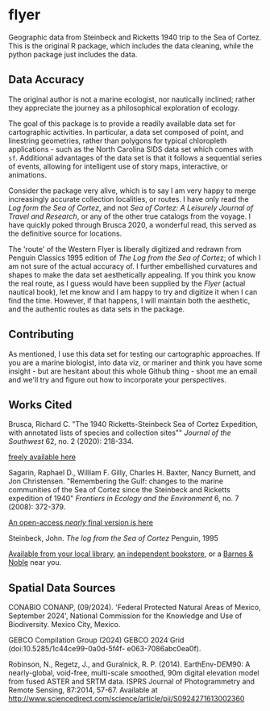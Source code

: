 # flyer
Geographic data from Steinbeck and Ricketts 1940 trip to the Sea of Cortez.
This is the original R package, which includes the data cleaning, while the python package just includes the data. 

## Data Accuracy 

The original author is not a marine ecologist, nor nautically inclined; rather they appreciate the journey as a philosophical exploration of ecology. 

The goal of this package is to provide a readily available data set for cartographic activities. 
In particular, a data set composed of point, and linestring geometries, rather than polygons for typical chloropleth applications - such as the North Carolina SIDS data set which comes with `sf`. 
Additional advantages of the data set is that it follows a sequential series of events, allowing for intelligent use of story maps, interactive, or animations. 

Consider the package very alive, which is to say I am very happy to merge increasingly accurate collection localities, or routes. 
I have only read the *Log form the Sea of Cortez*, and not *Sea of Cortez: A Leisurely Journal of Travel and Research*, or any of the other true catalogs from the voyage. 
I have quickly poked through Brusca 2020, a wonderful read, this served as the definitive source for locations. 

The 'route' of the Western Flyer is liberally digitized and redrawn from Penguin Classics 1995 edition of *The Log from the Sea of Corte*z; of which I am not sure of the actual accuracy of. 
I further embellished curvatures and shapes to make the data set aesthetically appealing. 
If you think you know the real route, as I guess would have been supplied by the *Flyer* (actual nautical book), let me know and I am happy to try and digitize it when I can find the time. 
However, if that happens, I will maintain both the aesthetic, and the authentic routes as data sets in the package. 

## Contributing

As mentioned, I use this data set for testing our cartographic approaches. 
If you are a marine biologist, into data viz, or mariner and think you have some insight - but are hesitant about this whole Github thing - shoot me an email and we'll try and figure out how to incorporate your perspectives. 

## Works Cited

Brusca, Richard C. "The 1940 Ricketts-Steinbeck Sea of Cortez Expedition, with annotated lists of species and collection sites"" *Journal of the Southwest* 62, no. 2 (2020): 218-334.

[freely available here](https://naturalhistory.si.edu/sites/default/files/media/file/brusca2020seaofcortezexpeditionwithjswfrontmatter.pdf)

Sagarin, Raphael D., William F. Gilly, Charles H. Baxter, Nancy Burnett, and Jon Christensen. "Remembering the Gulf: changes to the marine communities of the Sea of Cortez since the Steinbeck and Ricketts expedition of 1940" *Frontiers in Ecology and the Environment* 6, no. 7 (2008): 372-379.

[An open-access *nearly* final version is here](https://www.geo.arizona.edu/rcncrd/documents/Remembering_the_Gulf_Pub_Fe_08.pdf)

Steinbeck, John. *The log from the Sea of Cortez* Penguin, 1995 

[Available from your local library](https://www.mapdevelopers.com/us-public-library-map.php), [an independent bookstore](https://www.theindependentbookseller.com/bookstore-map.html), or a [Barnes & Noble](https://stores.barnesandnoble.com/?view=map) near you. 

## Spatial Data Sources

CONABIO CONANP, (09/2024). 'Federal Protected Natural Areas of Mexico, September 2024', National Commission for the Knowledge and Use of Biodiversity. Mexico City, Mexico.

GEBCO Compilation Group (2024) GEBCO 2024 Grid (doi:10.5285/1c44ce99-0a0d-5f4f- e063-7086abc0ea0f).

Robinson, N., Regetz, J., and Guralnick, R. P. (2014). EarthEnv-DEM90: A nearly-global, void-free, multi-scale smoothed, 90m digital elevation model from fused ASTER and SRTM data. ISPRS Journal of Photogrammetry and Remote Sensing, 87:2014, 57-67. Available at http://www.sciencedirect.com/science/article/pii/S0924271613002360
